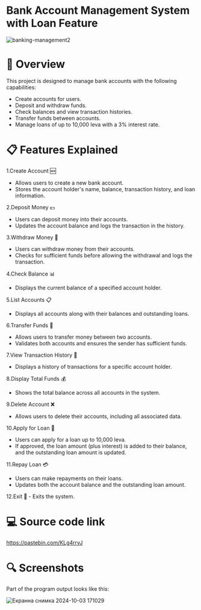 # Bank Account Management System with Loan Feature

![banking-management2](https://github.com/user-attachments/assets/e8a81785-9e3e-40f8-863e-585cb7acc528)

# 🌟 Overview
This project is designed to manage bank accounts with the following capabilities:

 - Create accounts for users.
 - Deposit and withdraw funds.
 - Check balances and view transaction histories.
 - Transfer funds between accounts.
 - Manage loans of up to 10,000 leva with a 3% interest rate.
   
# 📋 Features Explained
 1.Create Account 🆕
   - Allows users to create a new bank account.
   - Stores the account holder's name, balance, transaction history, and loan information.

 2.Deposit Money 💵
   - Users can deposit money into their accounts.
   - Updates the account balance and logs the transaction in the history.

 3.Withdraw Money 💸
   - Users can withdraw money from their accounts.
   - Checks for sufficient funds before allowing the withdrawal and logs the transaction.

 4.Check Balance 📊
   - Displays the current balance of a specified account holder.

 5.List Accounts 📋
   - Displays all accounts along with their balances and outstanding loans.
     
 6.Transfer Funds 🔄
   - Allows users to transfer money between two accounts.
   - Validates both accounts and ensures the sender has sufficient funds.

 7.View Transaction History 📜
   - Displays a history of transactions for a specific account holder.

 8.Display Total Funds 💰
   - Shows the total balance across all accounts in the system.

 9.Delete Account ❌
   - Allows users to delete their accounts, including all associated data.

 10.Apply for Loan 🏦
   - Users can apply for a loan up to 10,000 leva.
   - If approved, the loan amount (plus interest) is added to their balance, and the outstanding loan amount is updated.

 11.Repay Loan 💳
   - Users can make repayments on their loans.
   - Updates both the account balance and the outstanding loan amount.

 12.Exit 🚪
    - Exits the system.

# 💻 Source code link

https://pastebin.com/KLg4rrvJ

# 🔍 Screenshots
Part of the program output looks like this:

![Екранна снимка 2024-10-03 171029](https://github.com/user-attachments/assets/5a9b367c-489a-4f29-9a69-fcf2d3257690)
